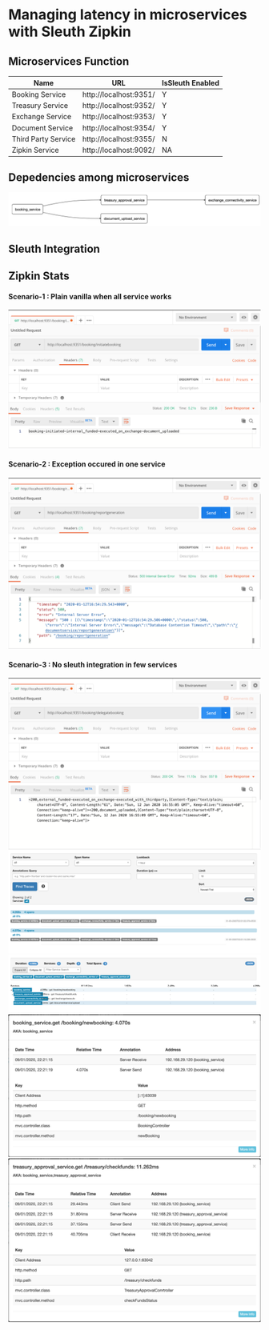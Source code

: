 # Managing latency in microservices with Sleuth Zipkin 

## Microservices Function
| Name  | URL | IsSleuth Enabled |
| ------------- | ------------- | ------------- |
| Booking Service  | http://localhost:9351/  | Y |
| Treasury Service  | http://localhost:9352/  | Y |
| Exchange Service  | http://localhost:9353/ | Y |
| Document Service  | http://localhost:9354/  | Y |
| Third Party Service  | http://localhost:9355/  | N |
| Zipkin Service | http://localhost:9092/ | NA |

## Depedencies among microservices 
![](https://github.com/bhargrah/java_sleuth_zipkin_ms_maven/blob/master/images/Interaction.png)

## Sleuth Integration 

## Zipkin Stats

#### Scenario-1 : Plain vanilla when all service works
![](https://github.com/bhargrah/java_sleuth_zipkin_ms_maven/blob/master/images/vanilla.png)
#### Scenario-2 : Exception occured in one service 
![](https://github.com/bhargrah/java_sleuth_zipkin_ms_maven/blob/master/images/exeption.png)
#### Scenario-3 : No sleuth integration in few services
![](https://github.com/bhargrah/java_sleuth_zipkin_ms_maven/blob/master/images/third.png)
![](https://github.com/bhargrah/java_sleuth_zipkin_ms_maven/blob/master/images/spans_flow.png)
![](https://github.com/bhargrah/java_sleuth_zipkin_ms_maven/blob/master/images/trace_flow.png)
![](https://github.com/bhargrah/java_sleuth_zipkin_ms_maven/blob/master/images/booking_flow.png)
![](https://github.com/bhargrah/java_sleuth_zipkin_ms_maven/blob/master/images/book_treas_flow.png)
